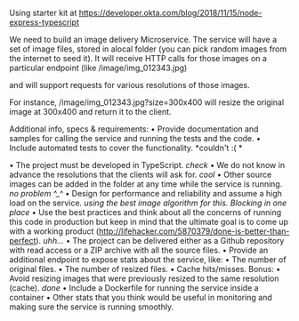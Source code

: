 Using starter kit at 
https://developer.okta.com/blog/2018/11/15/node-express-typescript


We need to build an image delivery Microservice. The service will have a set of image files, stored in alocal folder (you can pick random images from the internet to seed it). It will receive HTTP calls for those
images on a particular endpoint (like /image/img_012343.jpg) 

and will support requests for various resolutions of those images. 

For instance, /image/img_012343.jpg?size=300x400 will resize the original
image at 300x400 and return it to the client. 

Additional info, specs & requirements:
• Provide documentation and samples for calling the service and running the tests and the code.
• Include automated tests to cover the functionality. *couldn't :( *


• The project must be developed in TypeScript. *check*
• We do not know in advance the resolutions that the clients will ask for. *cool*
• Other source images can be added in the folder at any time while the service is running. *no problem ^_^*
• Design for performance and reliability and assume a high load on the service. *using the best image algorithm for this. Blocking in one place*
• Use the best practices and think about all the concerns of running this code in production but keep in mind that the ultimate goal is to come up with a working product (http://lifehacker.com/5870379/done-is-better-than-perfect). *uhh...*
• The project can be delivered either as a Github repository with read access or a ZIP archive with all the source files.
• Provide an additional endpoint to expose stats about the service, like:
    • The number of original files.
    • The number of resized files.
    • Cache hits/misses.
Bonus:
    • Avoid resizing images that were previously resized to the same resolution (cache). *done*
    • Include a Dockerfile for running the service inside a container
    • Other stats that you think would be useful in monitoring and making sure the service is running smoothly.